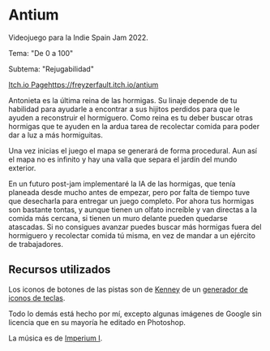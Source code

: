 # Antium

Videojuego para la Indie Spain Jam 2022.

Tema: "De 0 a 100"

Subtema: "Rejugabilidad"

[Itch.io Page](https://freyzerfault.itch.io/antium)https://freyzerfault.itch.io/antium

Antonieta es la última reina de las hormigas.
Su linaje depende de tu habilidad para ayudarle a encontrar a sus hijitos perdidos para que le ayuden a reconstruir el hormiguero.
Como reina es tu deber buscar otras hormigas que te ayuden en la ardua tarea de recolectar comida para poder dar a luz a más hormiguitas.

Una vez inicias el juego el mapa se generará de forma procedural.
Aun así el mapa no es infinito y hay una valla que separa el jardín del mundo exterior.

En un futuro post-jam implementaré la IA de las hormigas, que tenía planeada desde mucho antes de empezar, pero por falta de tiempo tuve que desecharla para entregar un juego completo.
Por ahora tus hormigas son bastante tontas, y aunque tienen un olfato increíble y van directas a la comida más cercana, si tienen un muro delante pueden quedarse atascadas.
Si no consigues avanzar puedes buscar más hormigas fuera del hormiguero y recolectar comida tú misma, en vez de mandar a un ejército de trabajadores.



## Recursos utilizados

Los iconos de botones de las pistas son de [Kenney](https://www.kenney.nl/assets/game-icons) de un [generador de iconos de teclas](https://www.reddit.com/r/gamedev/comments/5y2o81/i_made_an_app_to_generate_keyboard_key_sprites/).

Todo lo demás está hecho por mí, excepto algunas imágenes de Google sin licencia que en su mayoría he editado en Photoshop.

La música es de [Imperium I](https://www.youtube.com/watch?v=8QCS-osiJss&t=2s).
